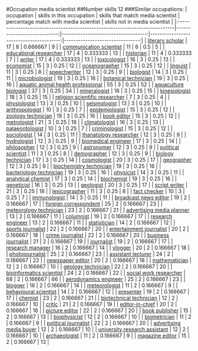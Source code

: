 #Occupation media scientist
##Number skills 12
###Similar occupations:
| occupation                                                                  |   skills in this occupation |   skills that match media scientist |   percentage match with media scientist |   skills not in media scientist |
|:----------------------------------------------------------------------------|----------------------------:|------------------------------------:|----------------------------------------:|--------------------------------:|
| [literary scholar](literary_scholar.md)                                     |                          17 |                                   8 |                                0.666667 |                               9 |
| [communication scientist](communication_scientist.md)                       |                          11 |                                   6 |                                0.5      |                               5 |
| [educational researcher](educational_researcher.md)                         |                          17 |                                   4 |                                0.333333 |                              13 |
| [historian](historian.md)                                                   |                          11 |                                   4 |                                0.333333 |                               7 |
| [writer](writer.md)                                                         |                          17 |                                   4 |                                0.333333 |                              13 |
| [toxicologist](toxicologist.md)                                             |                          16 |                                   3 |                                0.25     |                              13 |
| [economist](economist.md)                                                   |                          15 |                                   3 |                                0.25     |                              12 |
| [oceanographer](oceanographer.md)                                           |                          15 |                                   3 |                                0.25     |                              12 |
| [linguist](linguist.md)                                                     |                          11 |                                   3 |                                0.25     |                               8 |
| [speechwriter](speechwriter.md)                                             |                          12 |                                   3 |                                0.25     |                               9 |
| [biologist](biologist.md)                                                   |                          14 |                                   3 |                                0.25     |                              11 |
| [microbiologist](microbiologist.md)                                         |                          19 |                                   3 |                                0.25     |                              16 |
| [botanical technician](botanical_technician.md)                             |                          19 |                                   3 |                                0.25     |                              16 |
| [aquatic animal health professional](aquatic_animal_health_professional.md) |                          55 |                                   3 |                                0.25     |                              52 |
| [aquaculture biologist](aquaculture_biologist.md)                           |                          37 |                                   3 |                                0.25     |                              34 |
| [mineralogist](mineralogist.md)                                             |                          18 |                                   3 |                                0.25     |                              15 |
| [kinesiologist](kinesiologist.md)                                           |                          18 |                                   3 |                                0.25     |                              15 |
| [religion scientific researcher](religion_scientific_researcher.md)         |                           7 |                                   3 |                                0.25     |                               4 |
| [physiologist](physiologist.md)                                             |                          13 |                                   3 |                                0.25     |                              10 |
| [seismologist](seismologist.md)                                             |                          13 |                                   3 |                                0.25     |                              10 |
| [anthropologist](anthropologist.md)                                         |                          10 |                                   3 |                                0.25     |                               7 |
| [epidemiologist](epidemiologist.md)                                         |                          15 |                                   3 |                                0.25     |                              12 |
| [zoology technician](zoology_technician.md)                                 |                          19 |                                   3 |                                0.25     |                              16 |
| [book editor](book_editor.md)                                               |                          15 |                                   3 |                                0.25     |                              12 |
| [metrologist](metrologist.md)                                               |                          21 |                                   3 |                                0.25     |                              18 |
| [climatologist](climatologist.md)                                           |                          16 |                                   3 |                                0.25     |                              13 |
| [palaeontologist](palaeontologist.md)                                       |                          10 |                                   3 |                                0.25     |                               7 |
| [criminologist](criminologist.md)                                           |                          15 |                                   3 |                                0.25     |                              12 |
| [sociologist](sociologist.md)                                               |                          14 |                                   3 |                                0.25     |                              11 |
| [thanatology researcher](thanatology_researcher.md)                         |                          12 |                                   3 |                                0.25     |                               9 |
| [hydrologist](hydrologist.md)                                               |                          12 |                                   3 |                                0.25     |                               9 |
| [biomedical engineer](biomedical_engineer.md)                               |                          17 |                                   3 |                                0.25     |                              14 |
| [philosopher](philosopher.md)                                               |                          12 |                                   3 |                                0.25     |                               9 |
| [astronomer](astronomer.md)                                                 |                          12 |                                   3 |                                0.25     |                               9 |
| [political scientist](political_scientist.md)                               |                          11 |                                   3 |                                0.25     |                               8 |
| [demographer](demographer.md)                                               |                          12 |                                   3 |                                0.25     |                               9 |
| [biology technician](biology_technician.md)                                 |                          17 |                                   3 |                                0.25     |                              14 |
| [cosmologist](cosmologist.md)                                               |                          20 |                                   3 |                                0.25     |                              17 |
| [geographer](geographer.md)                                                 |                          12 |                                   3 |                                0.25     |                               9 |
| [biochemistry technician](biochemistry_technician.md)                       |                          19 |                                   3 |                                0.25     |                              16 |
| [bacteriology technician](bacteriology_technician.md)                       |                          19 |                                   3 |                                0.25     |                              16 |
| [physicist](physicist.md)                                                   |                          14 |                                   3 |                                0.25     |                              11 |
| [analytical chemist](analytical_chemist.md)                                 |                          17 |                                   3 |                                0.25     |                              14 |
| [biochemist](biochemist.md)                                                 |                          19 |                                   3 |                                0.25     |                              16 |
| [geneticist](geneticist.md)                                                 |                          16 |                                   3 |                                0.25     |                              13 |
| [geologist](geologist.md)                                                   |                          20 |                                   3 |                                0.25     |                              17 |
| [script writer](script_writer.md)                                           |                          21 |                                   3 |                                0.25     |                              18 |
| [lexicographer](lexicographer.md)                                           |                          11 |                                   3 |                                0.25     |                               8 |
| [fact checker](fact_checker.md)                                             |                          10 |                                   3 |                                0.25     |                               7 |
| [immunologist](immunologist.md)                                             |                          14 |                                   3 |                                0.25     |                              11 |
| [broadcast news editor](broadcast_news_editor.md)                           |                          19 |                                   2 |                                0.166667 |                              17 |
| [foreign correspondent](foreign_correspondent.md)                           |                          25 |                                   2 |                                0.166667 |                              23 |
| [meteorology technician](meteorology_technician.md)                         |                          23 |                                   2 |                                0.166667 |                              21 |
| [advertising media planner](advertising_media_planner.md)                   |                          13 |                                   2 |                                0.166667 |                              11 |
| [columnist](columnist.md)                                                   |                          19 |                                   2 |                                0.166667 |                              17 |
| [research engineer](research_engineer.md)                                   |                          13 |                                   2 |                                0.166667 |                              11 |
| [statistician](statistician.md)                                             |                          14 |                                   2 |                                0.166667 |                              12 |
| [sports journalist](sports_journalist.md)                                   |                          22 |                                   2 |                                0.166667 |                              20 |
| [entertainment journalist](entertainment_journalist.md)                     |                          20 |                                   2 |                                0.166667 |                              18 |
| [crime journalist](crime_journalist.md)                                     |                          22 |                                   2 |                                0.166667 |                              20 |
| [business journalist](business_journalist.md)                               |                          21 |                                   2 |                                0.166667 |                              19 |
| [journalist](journalist.md)                                                 |                          19 |                                   2 |                                0.166667 |                              17 |
| [research manager](research_manager.md)                                     |                          16 |                                   2 |                                0.166667 |                              14 |
| [vlogger](vlogger.md)                                                       |                          20 |                                   2 |                                0.166667 |                              18 |
| [photojournalist](photojournalist.md)                                       |                          25 |                                   2 |                                0.166667 |                              23 |
| [assistant lecturer](assistant_lecturer.md)                                 |                          24 |                                   2 |                                0.166667 |                              22 |
| [newspaper editor](newspaper_editor.md)                                     |                          20 |                                   2 |                                0.166667 |                              18 |
| [mathematician](mathematician.md)                                           |                          12 |                                   2 |                                0.166667 |                              10 |
| [geology technician](geology_technician.md)                                 |                          22 |                                   2 |                                0.166667 |                              20 |
| [bioinformatics scientist](bioinformatics_scientist.md)                     |                          24 |                                   2 |                                0.166667 |                              22 |
| [social work researcher](social_work_researcher.md)                         |                          68 |                                   2 |                                0.166667 |                              66 |
| [aerodynamics engineer](aerodynamics_engineer.md)                           |                          25 |                                   2 |                                0.166667 |                              23 |
| [blogger](blogger.md)                                                       |                          16 |                                   2 |                                0.166667 |                              14 |
| [meteorologist](meteorologist.md)                                           |                          11 |                                   2 |                                0.166667 |                               9 |
| [behavioural scientist](behavioural_scientist.md)                           |                          14 |                                   2 |                                0.166667 |                              12 |
| [presenter](presenter.md)                                                   |                          19 |                                   2 |                                0.166667 |                              17 |
| [chemist](chemist.md)                                                       |                          23 |                                   2 |                                0.166667 |                              21 |
| [biotechnical technician](biotechnical_technician.md)                       |                          12 |                                   2 |                                0.166667 |                              10 |
| [critic](critic.md)                                                         |                          21 |                                   2 |                                0.166667 |                              19 |
| [editor-in-chief](editor-in-chief.md)                                       |                          20 |                                   2 |                                0.166667 |                              18 |
| [picture editor](picture_editor.md)                                         |                          22 |                                   2 |                                0.166667 |                              20 |
| [book publisher](book_publisher.md)                                         |                          15 |                                   2 |                                0.166667 |                              13 |
| [biophysicist](biophysicist.md)                                             |                          12 |                                   2 |                                0.166667 |                              10 |
| [biometrician](biometrician.md)                                             |                          11 |                                   2 |                                0.166667 |                               9 |
| [political journalist](political_journalist.md)                             |                          22 |                                   2 |                                0.166667 |                              20 |
| [advertising media buyer](advertising_media_buyer.md)                       |                          12 |                                   2 |                                0.166667 |                              10 |
| [university research assistant](university_research_assistant.md)           |                          12 |                                   2 |                                0.166667 |                              10 |
| [archaeologist](archaeologist.md)                                           |                          11 |                                   2 |                                0.166667 |                               9 |
| [magazine editor](magazine_editor.md)                                       |                          15 |                                   2 |                                0.166667 |                              13 |
